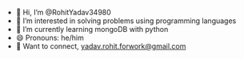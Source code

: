- 👋 Hi, I’m @RohitYadav34980
- 👀 I’m interested in solving problems using programming languages 
- 🌱 I’m currently learning mongoDB with python
- 😄 Pronouns: he/him
- 📧 Want to connect, yadav.rohit.forwork@gmail.com

<!---
RohitYadav34980/RohitYadav34980 is a ✨ special ✨ repository because its `README.md` (this file) appears on your GitHub profile.
You can click the Preview link to take a look at your changes.
--->
